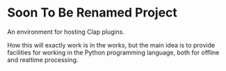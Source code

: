 # Soon To Be Renamed Project

An environment for hosting Clap plugins.

How this will exactly work is in the works, but the main idea is to provide
facilities for working in the Python programming language, both for offline
and realtime processing. 


